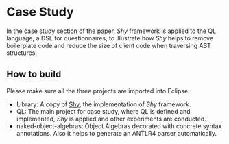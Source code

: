 # Case Study

In the case study section of the paper, _Shy_ framework is applied to the QL language, a DSL for questionnaires, to illustrate how _Shy_ helps to remove boilerplate code and reduce the size of client code when traversing AST structures.

## How to build

Please make sure all the three projects are imported into Eclipse:

- Library: A copy of [Shy](https://github.com/JasonCHU/SYBwithOA/tree/master/Shy), the implementation of _Shy_ framework.
- QL: The main project for case study, where QL is defined and implemented, _Shy_ is applied and other experiments are conducted. 
- naked-object-algebras:  Object Algebras decorated with concrete syntax annotations. Also it helps to generate an ANTLR4 parser automatically.

